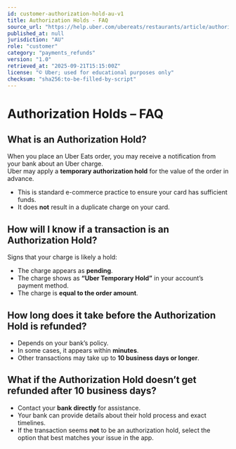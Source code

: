 ```yaml
---
id: customer-authorization-hold-au-v1
title: Authorization Holds - FAQ
source_url: "https://help.uber.com/ubereats/restaurants/article/authorization-holds---faq-?nodeId=2abc10e9-7c91-46e5-afb0-39ee3b463ff9"  
published_at: null                            
jurisdiction: "AU"
role: "customer"
category: "payments_refunds"
version: "1.0"
retrieved_at: "2025-09-21T15:15:00Z"           
license: "© Uber; used for educational purposes only"
checksum: "sha256:to-be-filled-by-script"
---
```


# Authorization Holds – FAQ

## What is an Authorization Hold?
When you place an Uber Eats order, you may receive a notification from your bank about an Uber charge.  
Uber may apply a **temporary authorization hold** for the value of the order in advance.  
- This is standard e-commerce practice to ensure your card has sufficient funds.  
- It does **not** result in a duplicate charge on your card.

## How will I know if a transaction is an Authorization Hold?
Signs that your charge is likely a hold:  
- The charge appears as **pending**.  
- The charge shows as **“Uber Temporary Hold”** in your account’s payment method.  
- The charge is **equal to the order amount**.

## How long does it take before the Authorization Hold is refunded?
- Depends on your bank’s policy.  
- In some cases, it appears within **minutes**.  
- Other transactions may take up to **10 business days or longer**.

## What if the Authorization Hold doesn’t get refunded after 10 business days?
- Contact your **bank directly** for assistance.  
- Your bank can provide details about their hold process and exact timelines.  
- If the transaction seems **not** to be an authorization hold, select the option that best matches your issue in the app.
